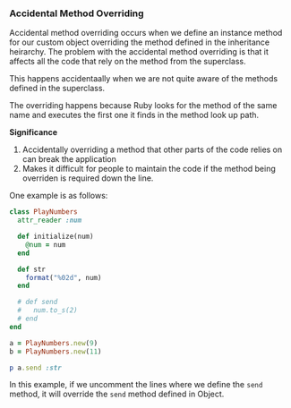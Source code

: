 ### Accidental Method Overriding

Accidental method overriding occurs when we define an instance method for our custom object overriding the method defined in the inheritance heirarchy. The problem with the accidental  method overriding is that it affects all the code that rely on the method from the superclass.

This happens accidentaally when we are not quite aware of the methods defined in the superclass.

The overriding happens because Ruby looks for the method of the same name and executes the first one it finds in the method look up path.

**Significance**
1. Accidentally overriding a method that other parts of the code relies on can break the application
2. Makes it difficult for people to maintain the code if the method being overriden is required down the line.

One example is as follows:

```ruby
class PlayNumbers
  attr_reader :num

  def initialize(num)
    @num = num
  end

  def str
    format("%02d", num)
  end

  # def send
  #   num.to_s(2)
  # end
end

a = PlayNumbers.new(9)
b = PlayNumbers.new(11)

p a.send :str
```

In this example, if we uncomment the lines where we define the `send` method, it will override the `send` method defined in Object.